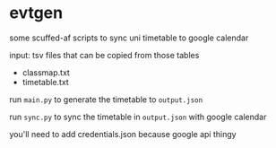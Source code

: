 # evtgen

some scuffed-af scripts to sync uni timetable to google calendar

input: tsv files that can be copied from those tables
* classmap.txt
* timetable.txt

run `main.py` to generate the timetable to `output.json`

run `sync.py` to sync the timetable in `output.json` with google calendar

you'll need to add credentials.json because google api thingy
